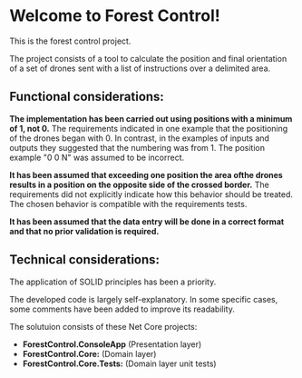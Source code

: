 ﻿# Welcome to Forest Control!

This is the forest control project.

The project consists of a tool to calculate the position and final orientation of a set of drones sent with a list of instructions over a delimited area.

Functional considerations:
---
**The implementation has been carried out using positions with a minimum of 1, not 0.**
The requirements indicated in one example that the positioning of the drones began with 0. In contrast, in the examples of inputs and outputs they suggested that the numbering was from 1. The position example "0 0 N" was assumed to be incorrect.

**It has been assumed that exceeding one position the area of ​​the drones results in a position on the opposite side of the crossed border.**
The requirements did not explicitly indicate how this behavior should be treated. The chosen behavior is compatible with the requirements tests.

**It has been assumed that the data entry will be done in a correct format and that no prior validation is required.**

Technical considerations:
---
  
The application of SOLID principles has been a priority.  

The developed code is largely self-explanatory. In some specific cases, some comments have been added to improve its readability.

The solutuion consists of these Net Core projects:
- **ForestControl.ConsoleApp** (Presentation layer) 
- **ForestControl.Core:** (Domain layer)
- **ForestControl.Core.Tests:** (Domain layer unit tests)
